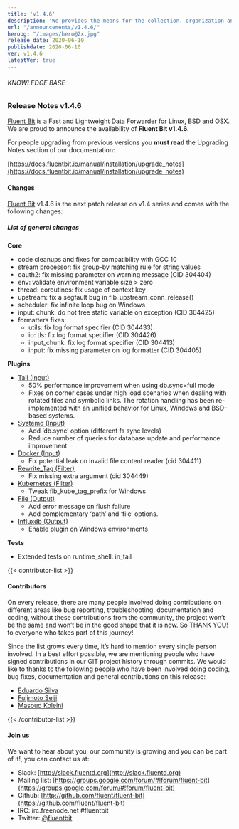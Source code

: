 ```yaml
---
title: 'v1.4.6'
description: 'We provides the means for the collection, organization and computerized retrieval of knowledgeand Lightweight Data Forwarder for Linux, BSD and OSX. We are proud to announce the availability of Fluent Bit v1.4.6.'
url: "/announcements/v1.4.6/"
herobg: "/images/hero@2x.jpg"
release_date: 2020-06-10
publishdate: 2020-06-10
ver: v1.4.6
latestVer: true
---
```


###### KNOWLEDGE BASE

### Release Notes v1.4.6

[Fluent Bit](https://fluentbit.io/) is a Fast and Lightweight Data Forwarder for Linux, BSD and OSX. We are proud to announce the availability of **Fluent Bit v1.4.6.**

For people upgrading from previous versions you **must read** the Upgrading Notes section of our documentation:

[https://docs.fluentbit.io/manual/installation/upgrade_notes](https://docs.fluentbit.io/manual/installation/upgrade_notes)

#### Changes

[Fluent Bit](https://fluentbit.io) v1.4.6 is the next patch release on v1.4 series and comes with the following changes:

##### List of general changes


**Core**

* code cleanups and fixes for compatibility with GCC 10
* stream processor: fix group-by matching rule for string values
* oauth2: fix missing parameter on warning message (CID 304404)
* env: validate environment variable size > zero
* thread: coroutines: fix usage of context key
* upstream: fix a segfault bug in flb_upstream_conn_release()
* scheduler: fix infinite loop bug on Windows
* input: chunk: do not free static variable on exception (CID 304425)
* formatters fixes:
  * utils: fix log format specifier (CID 304433)
  * io: tls: fix log format specifier (CID 304426)
  * input_chunk: fix log format specifier (CID 304413)
  * input: fix missing parameter on log formatter (CID 304405)


**Plugins**

* [Tail (Input)](https://docs.fluentbit.io/manual/pipeline/inputs/tail/)
  * 50% performance improvement when using db.sync=full mode
  * Fixes on corner cases under high load scenarios when dealing with rotated files and symbolic links. The rotation handling has been re-implemented with an unified behavior for Linux, Windows and BSD-based systems.
* [Systemd (Input)](https://docs.fluentbit.io/manual/pipeline/inputs/systemd/)
  * Add ‘db.sync’ option (different fs sync levels)
  * Reduce number of queries for database update and performance improvement
* [Docker (Input)](https://docs.fluentbit.io/manual/pipeline/inputs/docker/)
  * Fix potential leak on invalid file content reader (cid 304411)
* [Rewrite_Tag (Filter)](https://docs.fluentbit.io/manual/pipeline/filters/rewrite_tag/)
  * Fix missing extra argument (cid 304449)
* [Kubernetes (Filter)](https://docs.fluentbit.io/manual/pipeline/filters/kubernetes/)
  * Tweak flb_kube_tag_prefix for Windows
* [File (Output)](https://docs.fluentbit.io/manual/pipeline/outputs/file/)
  * Add error message on flush failure
  * Add complementary ‘path’ and ‘file’ options.
* [Influxdb (Output)](https://docs.fluentbit.io/manual/pipeline/outputs/influxdb/)
  * Enable plugin on Windows environments


**Tests**
    
* Extended tests on runtime_shell: in_tail


{{< contributor-list >}}

#### Contributors

On every release, there are many people involved doing contributions on different areas like bug reporting, troubleshooting, documentation and coding, without these contributions from the community, the project won’t be the same and won’t be in the good shape that it is now. So THANK YOU! to everyone who takes part of this journey!

Since the list grows every time, it’s hard to mention every single person involved. In a best effort possible, we are mentioning people who have signed contributions in our GIT project history through commits. We would like to thanks to the following people who have been involved doing coding, bug fixes, documentation and general contributions on this release:

* [Eduardo Silva](https://github.com/edsiper)
* [Fujimoto Seiji](https://github.com/fujimotos)
* [Masoud Koleini](https://github.com/koleini)

{{< /contributor-list >}}

#### Join us

We want to hear about you, our community is growing and you can be part of it!, you can contact us at:

* Slack: [http://slack.fluentd.org](http://slack.fluentd.org)
* Mailing list: [https://groups.google.com/forum/#!forum/fluent-bit](https://groups.google.com/forum/#!forum/fluent-bit)
* Github: [http://github.com/fluent/fluent-bit](https://github.com/fluent/fluent-bit)
* IRC: irc.freenode.net #fluentbit
* Twitter: [@fluentbit](https://twitter.com/fluentbit)